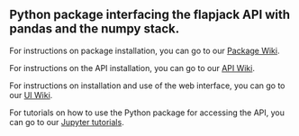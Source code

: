 ## Python package interfacing the flapjack API with pandas and the numpy stack.

For instructions on package installation, you can go to our [Package Wiki](https://github.com/SynBioUC/flapjack/wiki/Installation).

For instructions on the API installation, you can go to our [API Wiki](https://github.com/SynBioUC/flapjack_api/wiki).

For instructions on installation and use of the web interface, you can go to our [UI Wiki](https://github.com/SynBioUC/flapjack_frontend/wiki).

For tutorials on how to use the Python package for accessing the API, you can go to our [Jupyter tutorials](https://github.com/SynBioUC/flapjack/tree/master/notebooks).
